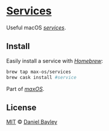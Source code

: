 [Services]
==========
Useful macOS _[services]_.

Install
-------
Easily install a service with _[Homebrew]_:
~~~ sh
brew tap max-os/services
brew cask install #service
~~~

Part of _[maxOS]_.

License
-------
[MIT] © [Daniel Bayley]

[MIT]:              LICENSE.md
[Daniel Bayley]:    https://github.com/danielbayley

[maxos]:            http://max-os.github.io
[services]:         https://developer.apple.com/macos/human-interface-guidelines/extensions/services

[homebrew]:         http://brew.sh
